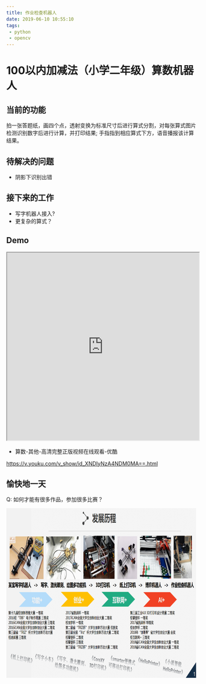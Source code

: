 ```yaml
---
title: 作业检查机器人 
date: 2019-06-10 10:55:10
tags:
 - python
 - opencv
---
```


# 100以内加减法（小学二年级）算数机器人

## 当前的功能

拍一张答题纸，画四个点，透射变换为标准尺寸后进行算式分割，对每张算式图片检测识别数字后进行计算，并打印结果; 
手指指到相应算式下方，语音播报该计算结果。

## 待解决的问题

* 阴影下识别出错

## 接下来的工作

* 写字机器人接入?
* 更复杂的算式？

## Demo

<div align=center>
<iframe height=498 width=510 src="http://player.youku.com/embed/XNDIyNzA4NDM0MA==">
</iframe>
</div>

* 算数-其他-高清完整正版视频在线观看-优酷  

https://v.youku.com/v_show/id_XNDIyNzA4NDM0MA==.html

## 愉快地一天

Q: 如何才能有很多作品，参加很多比赛？
<div align=center>
<img src='作业检查机器人/002.png' width=700 height=450>
</div>
